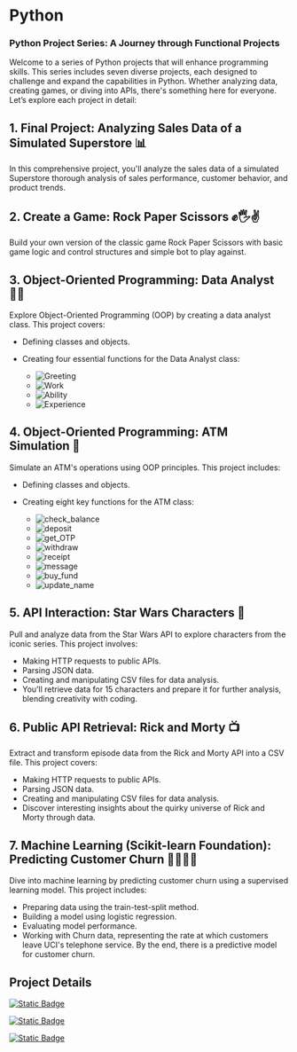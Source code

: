 # Python

### Python Project Series: A Journey through Functional Projects
Welcome to a series of Python projects that will enhance programming skills. This series includes seven diverse projects, each designed to challenge and expand the capabilities in Python. Whether analyzing data, creating games, or diving into APIs, there's something here for everyone. Let’s explore each project in detail:

## 1. Final Project: Analyzing Sales Data of a Simulated Superstore  📊


In this comprehensive project, you'll analyze the sales data of a simulated Superstore thorough analysis of sales performance, customer behavior, and product trends.


## 2. Create a Game:  Rock Paper Scissors ✊🖐️✌️


Build your own version of the classic game Rock Paper Scissors with basic game logic and control structures and simple bot to play against.

## 3. Object-Oriented Programming: Data Analyst 🧑‍💻

Explore Object-Oriented Programming (OOP) by creating a data analyst class. This project covers:

- Defining classes and objects.
- Creating four essential functions for the Data Analyst class:
  
    - ![Greeting](https://img.shields.io/badge/Greeting%20--%20Introduces%20yourself%20-%20%09%23aec6cf)
    - ![Work ](https://img.shields.io/badge/Work%20--%20currently%20work%20position%20and%20company%20name%20-%20%09%2391a3b0)
    - ![Ability](https://img.shields.io/badge/Ability%3A%20Skills%20for%20data%20analyst%20-%20%09%23708090)
    - ![Experience](https://img.shields.io/badge/Experience%20--%20work%20experience%20%20-%20%09%09%23778899)


## 4. Object-Oriented Programming: ATM Simulation 💸

Simulate an ATM's operations using OOP principles. This project includes:
- Defining classes and objects.
- Creating eight key functions for the ATM class:
  
    - ![check_balance](https://img.shields.io/badge/check__balance%20--%20Checks%20the%20account%20balance%20-%20%09%234067b9)
    - ![deposit](https://img.shields.io/badge/deposit%20--%20Handles%20deposits.%20-%20%09%234067b9)
    - ![get_OTP](https://img.shields.io/badge/get__OTP%20--%20Generates%20a%20one%20time%20password%20-%20%238cb3ee)
    - ![withdraw](https://img.shields.io/badge/withdraw%20--%20Manages%20withdrawals%20-%20%09%238cb3ee)
    - ![receipt](https://img.shields.io/badge/receipt%20--%20Provides%20transaction%20receipts%20-%09%23007889)
    - ![message](https://img.shields.io/badge/message%20--%20News%2C%20update%20notification%20from%20Bank%20-%09%23007889)
    - ![buy_fund](https://img.shields.io/badge/buy__fund%20--%20Fund%20purchasing%20-%09%23006666)
    - ![update_name](https://img.shields.io/badge/update__name%20--%20Updates%20the%20account%20holder's%20name.%20-%09%23006666)


## 5. API Interaction: Star Wars Characters 🌌

Pull and analyze data from the Star Wars API to explore characters from the iconic series. This project involves:

- Making HTTP requests to public APIs.
- Parsing JSON data.
- Creating and manipulating CSV files for data analysis.
- You’ll retrieve data for 15 characters and prepare it for further analysis, blending creativity with coding.

## 6. Public API Retrieval: Rick and Morty 📺

Extract and transform episode data from the Rick and Morty API into a CSV file. This project covers:

- Making HTTP requests to public APIs.
- Parsing JSON data.
- Creating and manipulating CSV files for data analysis.
- Discover interesting insights about the quirky universe of Rick and Morty through data.

## 7. Machine Learning (Scikit-learn Foundation): Predicting Customer Churn 🙆‍♀️🙅‍♀️

Dive into machine learning by predicting customer churn using a supervised learning model. This project includes:

- Preparing data using the train-test-split method.
- Building a model using logistic regression.
- Evaluating model performance.
- Working with Churn data, representing the rate at which customers leave UCI's telephone service. By the end, there is a predictive model for customer churn.

## Project Details

[![Static Badge](https://img.shields.io/badge/Project%3A%20Analyzing%20Sales%20Data%20of%20a%20Simulated%20Superstore%20-%09%23969044?style=for-the-badge)
](https://datalore.jetbrains.com/notebook/Kuvbu9MwXlqkq0Yuog7IHD/CUhnCpTDmyJUpSowiJllkj)

[![Static Badge](https://img.shields.io/badge/Project%3A%20Rock%20Paper%20Scissors%20Game%20and%20OOP:%20Data%20Analyst%20-%20%09%23cb6843?style=for-the-badge)
](https://colab.research.google.com/drive/1ksyVBtLVBhDJjW7dQyEVgtPkAm7lcxxr?authuser=1#scrollTo=Yo6R7eUd70TZ)

[![Static Badge](https://img.shields.io/badge/Project%3A%20OOP:ATM%2C%20API%20and%20Machine%20Learning%20-%20%09%09%2359392b?style=for-the-badge)
](https://colab.research.google.com/drive/1pZsAwZ34cTlsnrC4et3VAXCq2N4urVrX?authuser=1#scrollTo=bsLTb8ORsZ2A&uniqifier=1)
